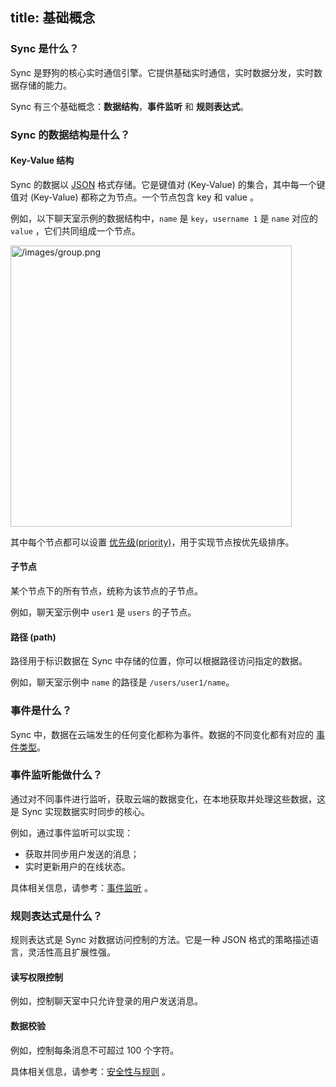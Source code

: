 title: 基础概念
---

### Sync 是什么？
Sync 是野狗的核心实时通信引擎。它提供基础实时通信，实时数据分发，实时数据存储的能力。

Sync 有三个基础概念：**数据结构**，**事件监听** 和 **规则表达式**。


### Sync 的数据结构是什么？

#### Key-Value 结构
Sync 的数据以 [JSON](http://json.org/json-zh.html) 格式存储。它是键值对 (Key-Value) 的集合，其中每一个键值对 (Key-Value) 都称之为节点。一个节点包含 key 和 value 。

例如，以下聊天室示例的数据结构中，`name` 是 `key`，`username 1` 是 `name` 对应的 `value` ，它们共同组成一个节点。

<img src='/images/group.png' alt="/images/group.png" width="450">

其中每个节点都可以设置 [优先级(priority)](/sync/Android/guide/save-data.html#设置节点优先级)，用于实现节点按优先级排序。

#### 子节点
某个节点下的所有节点，统称为该节点的子节点。

例如，聊天室示例中 `user1` 是 `users` 的子节点。

#### 路径 (path)
路径用于标识数据在 Sync 中存储的位置，你可以根据路径访问指定的数据。

例如，聊天室示例中 `name` 的路径是 `/users/user1/name`。


### 事件是什么？

Sync 中，数据在云端发生的任何变化都称为事件。数据的不同变化都有对应的 [事件类型](/sync/Android/guide/retrieve-data.html#事件)。


### 事件监听能做什么？
通过对不同事件进行监听，获取云端的数据变化，在本地获取并处理这些数据，这是 Sync 实现数据实时同步的核心。

例如，通过事件监听可以实现：

- 获取并同步用户发送的消息；
- 实时更新用户的在线状态。

具体相关信息，请参考：[事件监听](/sync/Android/guide/retrieve-data.html) 。

### 规则表达式是什么？ 
规则表达式是 Sync 对数据访问控制的方法。它是一种 JSON 格式的策略描述语言，灵活性高且扩展性强。

#### 读写权限控制
例如，控制聊天室中只允许登录的用户发送消息。

#### 数据校验
例如，控制每条消息不可超过 100 个字符。

具体相关信息，请参考：[安全性与规则](/sync/Android/rules/introduce.html) 。